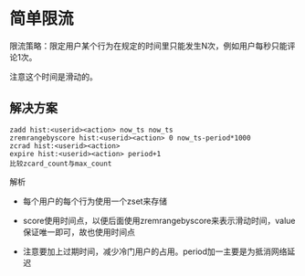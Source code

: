 # 简单限流

限流策略：限定用户某个行为在规定的时间里只能发生N次，例如用户每秒只能评论1次。

注意这个时间是滑动的。



## 解决方案



```shell
zadd hist:<userid><action> now_ts now_ts
zremrangebyscore hist:<userid><action> 0 now_ts-period*1000
zcrad hist:<userid><action>
expire hist:<userid><action> period+1
比较zcard_count与max_count
```

解析

- 每个用户的每个行为使用一个zset来存储

- score使用时间点，以便后面使用zremrangebyscore来表示滑动时间，value保证唯一即可，故也使用时间点
- 注意要加上过期时间，减少冷门用户的占用。period加一主要是为抵消网络延迟


